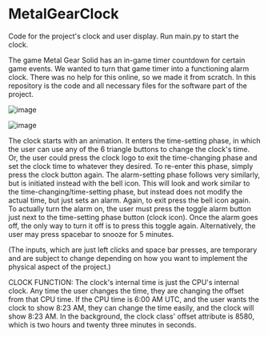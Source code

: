 # MetalGearClock
Code for the project's clock and user display. Run main.py to start the clock.

The game Metal Gear Solid has an in-game timer countdown for certain game events. We wanted to turn that game timer into a functioning alarm clock. There was no help for this online, so we made it from scratch. In this repository is the code and all necessary files
for the software part of the project.

![image](https://github.com/chris-derman03/MetalGearClock/assets/129346834/0811d432-3ef9-4b34-a6f3-86e6e6d186aa)

![image](https://github.com/chris-derman03/MetalGearClock/assets/129346834/354d5d5d-2dd9-4b5d-aa95-381ca7b3d979)

The clock starts with an animation. It enters the time-setting phase, in which the user can use any of the 6 triangle buttons to change the clock's time. Or, the user could press the clock logo to exit the time-changing phase and set the clock
time to whatever they desired. To re-enter this phase, simply press the clock button again.
The alarm-setting phase follows very similarly, but is initiated instead with the bell icon. This will look and work similar to the time-changing/time-setting phase, but instead does not modify the actual time, but just sets an alarm. Again, to exit
press the bell icon again.
To actually turn the alarm on, the user must press the toggle alarm button just next to the time-setting phase button (clock icon).
Once the alarm goes off, the only way to turn it off is to press this toggle again.
Alternatively, the user may press spacebar to snooze for 5 minutes.

(The inputs, which are just left clicks and space bar presses, are temporary and are subject to change depending on how you want to implement the physical aspect of the project.)



CLOCK FUNCTION:
The clock's internal time is just the CPU's internal clock. Any time the user changes the time, they are changing the offset from that CPU time.
If the CPU time is 6:00 AM UTC, and the user wants the clock to show 8:23 AM, they can change the time easily, and the clock will show 8:23 AM. In the background, the clock class' offset attribute
is 8580, which is two hours and twenty three minutes in seconds.
